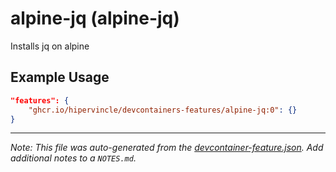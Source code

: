 
# alpine-jq (alpine-jq)

Installs jq on alpine

## Example Usage

```json
"features": {
    "ghcr.io/hipervincle/devcontainers-features/alpine-jq:0": {}
}
```





---

_Note: This file was auto-generated from the [devcontainer-feature.json](https://github.com/hipervincle/devcontainers-features/blob/main/src/alpine-jq/devcontainer-feature.json).  Add additional notes to a `NOTES.md`._

